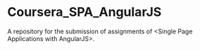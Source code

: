 # Coursera_SPA_AngularJS
A repository for the submission of assignments of &lt;Single Page Applications with AngularJS>.
